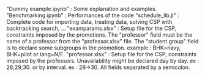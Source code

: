 "Dummy example.ipynb" : Some explanation and examples.
"Benchmarking.ipynb" : Performances of the code
"schedule_lib.jl" : Complete code for importing data, treating data, solving CSP with backtracking search, ...
"examparams.xlsx" : Setup file for the CSP, constraints imposed by the promotions. The "professor" field must be the name of a professor from the "professor.xlsx" file. The "student group" field is to declare some subgroups in the promotion. example : BHK=navy, BHK=pilot or lang=N/F. 
"professor.xlsx" : Setup file for the CSP, constraints imposed by the professors. Unavailability might be declared day by day. ex : 28;29;30. or by interval. ex : 28->30. All fields separated by a semicolon.
